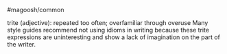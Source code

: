 #magoosh/common

trite (adjective): repeated too often; overfamiliar through overuse 
Many style guides recommend not using idioms in writing because these trite expressions are 
uninteresting and show a lack of imagination on the part of the writer. 
